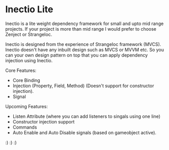 # Inectio Lite

Inectio is a lite weight dependency framework for small and upto mid range projects. If your project is more than mid range I would prefer to choose Zenject or StrangeIoc.

Inectio is designed from the experience of StrangeIoc framework (MVCS). Inectio doesn't have any inbuilt design such as MVCS or MVVM etc. So you can your own design pattern on top that you can apply dependency injection using Inectio.

Core Features:
 - Core Binding
 - Injection (Property, Field, Method) (Doesn't support for constructor injection).
 - Signal
 
Upcoming Features:
 - Listen Attribute (where you can add listeners to singals using one line)
 - Constructor injection support
 - Commands
 - Auto Enable and Auto Disable signals (based on gameobject active).


:) :) :)
